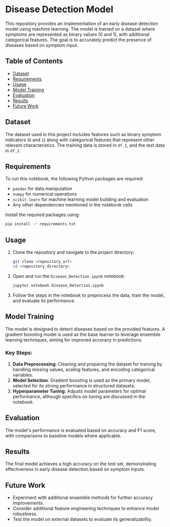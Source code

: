 

# Disease Detection Model

This repository provides an implementation of an early disease detection model using machine learning. The model is trained on a dataset where symptoms are represented as binary values (0 and 1), with additional categorical features. The goal is to accurately predict the presence of diseases based on symptom input.

## Table of Contents
- [Dataset](#dataset)
- [Requirements](#requirements)
- [Usage](#usage)
- [Model Training](#model-training)
- [Evaluation](#evaluation)
- [Results](#results)
- [Future Work](#future-work)

## Dataset
The dataset used in this project includes features such as binary symptom indicators (`0` and `1`) along with categorical features that represent other relevant characteristics. The training data is stored in `df_1`, and the test data in `df_2`.

## Requirements
To run this notebook, the following Python packages are required:
- `pandas` for data manipulation
- `numpy` for numerical operations
- `scikit-learn` for machine learning model building and evaluation
- Any other dependencies mentioned in the notebook cells

Install the required packages using:
```bash
pip install -r requirements.txt
```

## Usage
1. Clone the repository and navigate to the project directory:
   ```bash
   git clone <repository_url>
   cd <repository_directory>
   ```

2. Open and run the `Disease_Detection.ipynb` notebook:
   ```bash
   jupyter notebook Disease_Detection.ipynb
   ```

3. Follow the steps in the notebook to preprocess the data, train the model, and evaluate its performance.

## Model Training
The model is designed to detect diseases based on the provided features. A gradient boosting model is used as the base learner to leverage ensemble learning techniques, aiming for improved accuracy in predictions.

### Key Steps:
1. **Data Preprocessing**: Cleaning and preparing the dataset for training by handling missing values, scaling features, and encoding categorical variables.
2. **Model Selection**: Gradient boosting is used as the primary model, selected for its strong performance in structured datasets.
3. **Hyperparameter Tuning**: Adjusts model parameters for optimal performance, although specifics on tuning are discussed in the notebook.

## Evaluation
The model's performance is evaluated based on accuracy and F1 score, with comparisons to baseline models where applicable.

## Results
The final model achieves a high accuracy on the test set, demonstrating effectiveness in early disease detection based on symptom inputs.

## Future Work
- Experiment with additional ensemble methods for further accuracy improvements.
- Consider additional feature engineering techniques to enhance model robustness.
- Test the model on external datasets to evaluate its generalizability.
